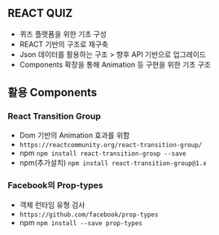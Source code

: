 ## REACT QUIZ
- 퀴즈 플랫폼을 위한 기초 구성
- REACT 기반의 구조로 재구축
- Json 데이터를 활용하는 구조 > 향후 API 기반으로 업그레이드
- Components 확장을 통해 Animation 등 구현을 위한 기초 구조

## 활용 Components
### React Transition Group
- Dom 기반의 Animation 효과를 위함
- `https://reactcommunity.org/react-transition-group/`
- npm `npm install react-transition-group --save`
- npm(추가설치) `npm install react-transition-group@1.x` 

### Facebook의 Prop-types
- 객체 런타임 유형 검사
- `https://github.com/facebook/prop-types`
- npm `npm install --save prop-types`